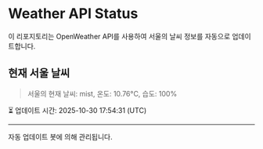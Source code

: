 
# Weather API Status

이 리포지토리는 OpenWeather API를 사용하여 서울의 날씨 정보를 자동으로 업데이트합니다.

## 현재 서울 날씨
> 서울의 현재 날씨: mist, 온도: 10.76°C, 습도: 100%

⏳ 업데이트 시간: 2025-10-30 17:54:31 (UTC)

---
자동 업데이트 봇에 의해 관리됩니다.
